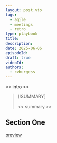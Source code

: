 ```yaml
---
layout: post.vto
tags:
  - agile
  - meetings
  - retro
type: playbook
title: 
description: 
date: 2025-06-06
episodeId: 
draft: true
videoId: 
authors:
  - cvburgess
---
```


<< intro >>

> [!SUMMARY]
>
> << summary >>

## Section One

[preview](https://easyretro.io/templates/start-stop-continue/)